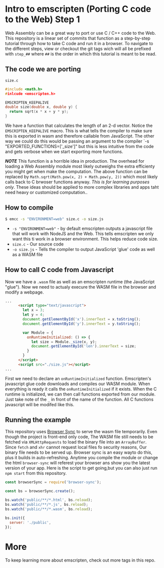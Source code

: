 # Intro to emscripten (Porting C code to the Web) Step 1

Web Assembly can be a great way to port or use C / C++ code to the Web.  This repository is a linear set of commits that function as a step-by-step tutorial through how to take C code and run it in a browser.  To navigate to the different steps, view or checkout the git tags wich will all be prefixed with `step_##` where `##` is the order in which this tutorial is meant to be read.

## The code we are porting

`size.c`

```c
#include <math.h>
#inlcude <emscripten.h>

EMSCRIPTEN_KEEPALIVE
double size(double x, double y) {
  return sqrt(x * x + y * y);
}
```

We have a function that calculates the length of an 2-d vector. Notice the `EMSCRIPTEN_KEEPALIVE` macro.  This is what tells the compiler to make sure this is exported in wasm and therefore callable from JavaScript.  The other way we could do this would be passing an argument to the compiler `-s "EXPORTED_FUNCTIONS=['_size']" but this is less intuitive from the code and gets verbose when we start exporting more functions.

***NOTE*** This function is a horrible idea in production.  The overhead for loading a Web Assembly module most likely outweighs the extra efficienty you might get when make the computation.  The above function can be replaced by `Math.sqrt(Math.pow(x, 2) + Math.pow(y, 2))` which most likely calls back to C brwoser functions anyway.  *This is for learning purposes only*.  These ideas should be applied to more complex libraries and apps taht need heavy or customized computation..

## How to compile

```bash
$ emcc -s "ENVIRONMENT=web" size.c -o size.js
```
* `-s "ENVIRONMENT=web"` - by default emscripten outputs a javascript file that will work with NodeJS and the Web.  This tells emscripten we only want this ti work in a browser environment.  This helps reduce code size.
* `size.c` - Our source code
* `-o size.js` - Tells the compiler to output JavaScript 'glue' code as well as a WASM file

## How to call C code from Javascript

Now we have a `.wasm` file as well as an emscripten runtime (the JavaScript "glue").  Now we need to actualy execure the WASM file in the browser and modify a webpage.  

```html
...
      <script type="text/javascript">
        let x = 3;
        let y = 4;
        document.getElementById('x').innerText = x.toString();
        document.getElementById('y').innerText = y.toString();

        var Module = {
          onRuntimeInitialized: () => {
            let size = Module._size(x, y);
            document.getElementById('len').innerText = size;
          }
        }
      </script>
      <script src="./size.js"></script>
...
```

First we need to declare an `onRuntimeInitialized` function.  Emscripten's javascript glue code downloads and compiles our WASM module.  When everything is ready it calls the `onRuntimeInitialized` if it exists.  When the C runtime is initialized, we can then call functions exported from our module. Just take note of the `_` in front of the name of the function.  All C functions javascript will be modifed like this.

## Running the example

This repository uses [Browser Sync](https://www.browsersync.io/) to serve the wasm file temporarily.  Even though the project is front-end only code, The WASM file still needs to be fetched via `XMLHttpRequests` to load the binary file into an `ArrayBuffer`.  Since `fetch` and `xhr` cannot request local files fo security reasons, Our binary file needs to be served up.  Browser sync is an easy wayto do this, plus it builds in auto-refreshing.  Anytime you compile the module or change the html `browser-sync` will referest your browser ans show you the latest version of your app. Here is the script to get going,but you can also just run `npm start` from this repository.

```javascript
const browserSync = require('browser-sync');

const bs = browserSync.create();

bs.watch('public/**/*.html', bs.reload);
bs.watch('public/**/*.js', bs.reload);
bs.watch('public/**/*.wasm', bs.reload);

bs.init({
  server: './public',
});
```

# More

To keep learning more about emscripten, check out more tags in this repo.